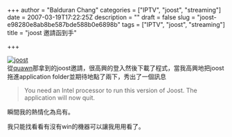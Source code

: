 +++
author = "Balduran Chang"
categories = ["IPTV", "joost", "streaming"]
date = 2007-03-19T17:22:25Z
description = ""
draft = false
slug = "joost-e98280e8ab8be587bde588b0e6898b"
tags = ["IPTV", "joost", "streaming"]
title = "joost 邀請函到手"

+++


[![joost](http://farm1.static.flickr.com/177/426990196_44c6bab80c_m.jpg)](http://www.flickr.com/photos/balduran/426990196/ "Photo Sharing")  
 從[quawn](http://www.oui-blog.com/parfrey/archives/2007/03/joost_invitatio.php "帕佛瑞街日誌 ::: Joost Invitation giving-out")那拿到的joost邀請，很高興的登入然後下載了程式，當我高興地把joost拖進application folder並期待地點了兩下，秀出了一個訊息

> You need an Intel processor to run this version of Joost. The application will now quit.

瞬間我的熱情化為烏有。

我只能找看看有沒有win的機器可以讓我用用看了。


